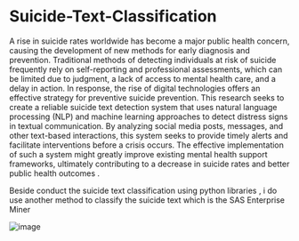 # Suicide-Text-Classification 

A rise in suicide rates worldwide has become a major public health concern, causing 
the development of new methods for early diagnosis and prevention. Traditional methods of 
detecting individuals at risk of suicide frequently rely on self-reporting and professional 
assessments, which can be limited due to judgment, a lack of access to mental health care, and 
a delay in action. In response, the rise of digital technologies 
offers an effective strategy for preventive suicide prevention. This research seeks to create a 
reliable suicide text detection system that uses natural language processing (NLP) and machine 
learning approaches to detect distress signs in textual communication. By analyzing social 
media posts, messages, and other text-based interactions, this system seeks to provide timely 
alerts and facilitate interventions before a crisis occurs. The effective implementation of such 
a system might greatly improve existing mental health support frameworks, ultimately 
contributing to a decrease in suicide rates and better public health outcomes . 

Beside conduct the suicide text classification using python libraries , i do use another method 
to classify the suicide text which is the SAS Enterprise Miner

![image](https://github.com/user-attachments/assets/811e1084-fe2d-4c05-8577-0c7f00037cb3)


